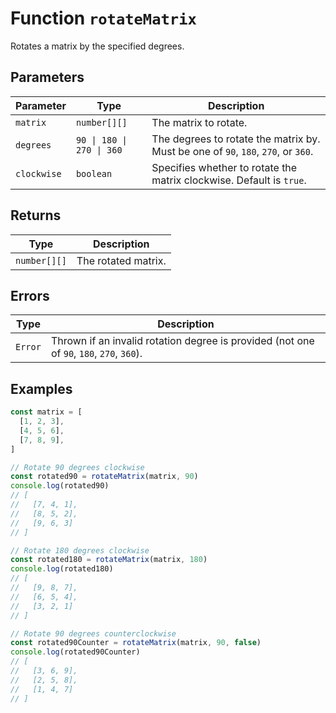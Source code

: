 # Function `rotateMatrix`

Rotates a matrix by the specified degrees.

## Parameters

| Parameter   | Type                      | Description                                                                       |
| ----------- | ------------------------- | --------------------------------------------------------------------------------- |
| `matrix`    | `number[][]`              | The matrix to rotate.                                                             |
| `degrees`   | `90 \| 180 \| 270 \| 360` | The degrees to rotate the matrix by. Must be one of `90`, `180`, `270`, or `360`. |
| `clockwise` | `boolean`                 | Specifies whether to rotate the matrix clockwise. Default is `true`.              |

## Returns

| Type         | Description         |
| ------------ | ------------------- |
| `number[][]` | The rotated matrix. |

## Errors

| Type    | Description                                                                              |
| ------- | ---------------------------------------------------------------------------------------- |
| `Error` | Thrown if an invalid rotation degree is provided (not one of `90`, `180`, `270`, `360`). |

## Examples

```typescript
const matrix = [
  [1, 2, 3],
  [4, 5, 6],
  [7, 8, 9],
]

// Rotate 90 degrees clockwise
const rotated90 = rotateMatrix(matrix, 90)
console.log(rotated90)
// [
//   [7, 4, 1],
//   [8, 5, 2],
//   [9, 6, 3]
// ]

// Rotate 180 degrees clockwise
const rotated180 = rotateMatrix(matrix, 180)
console.log(rotated180)
// [
//   [9, 8, 7],
//   [6, 5, 4],
//   [3, 2, 1]
// ]

// Rotate 90 degrees counterclockwise
const rotated90Counter = rotateMatrix(matrix, 90, false)
console.log(rotated90Counter)
// [
//   [3, 6, 9],
//   [2, 5, 8],
//   [1, 4, 7]
// ]
```
